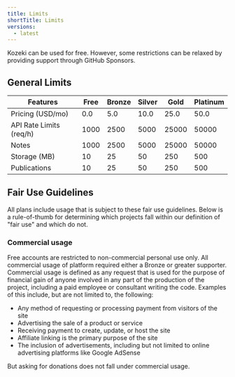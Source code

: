 ```yaml
---
title: Limits
shortTitle: Limits
versions:
  - latest
---
```


Kozeki can be used for free. However, some restrictions can be relaxed by providing support through GitHub Sponsors.

## General Limits

| Features                | Free | Bronze | Silver | Gold  | Platinum |
| ----------------------- | ---- | ------ | ------ | ----- | -------- |
| Pricing (USD/mo)        | 0.0  | 5.0    | 10.0   | 25.0  | 50.0     |
| API Rate Limits (req/h) | 1000 | 2500   | 5000   | 25000 | 50000    |
| Notes                   | 1000 | 2500   | 5000   | 25000 | 50000    |
| Storage (MB)            | 10   | 25     | 50     | 250   | 500      |
| Publications            | 10   | 25     | 50     | 250   | 500      |

## Fair Use Guidelines

All plans include usage that is subject to these fair use guidelines.
Below is a rule-of-thumb for determining which projects fall within our definition of "fair use" and which do not.

### Commercial usage

Free accounts are restricted to non-commercial personal use only.
All commercial usage of platform required either a Bronze or greater supporter.
Commercial usage is defined as any request that is used for the purpose of financial gain of anyone involved in any part of the production of the project, including a paid employee or consultant writing the code. Examples of this include, but are not limited to, the following:

- Any method of requesting or processing payment from visitors of the site
- Advertising the sale of a product or service
- Receiving payment to create, update, or host the site
- Affiliate linking is the primary purpose of the site
- The inclusion of advertisements, including but not limited to online advertising platforms like Google AdSense

But asking for donations does not fall under commercial usage.
